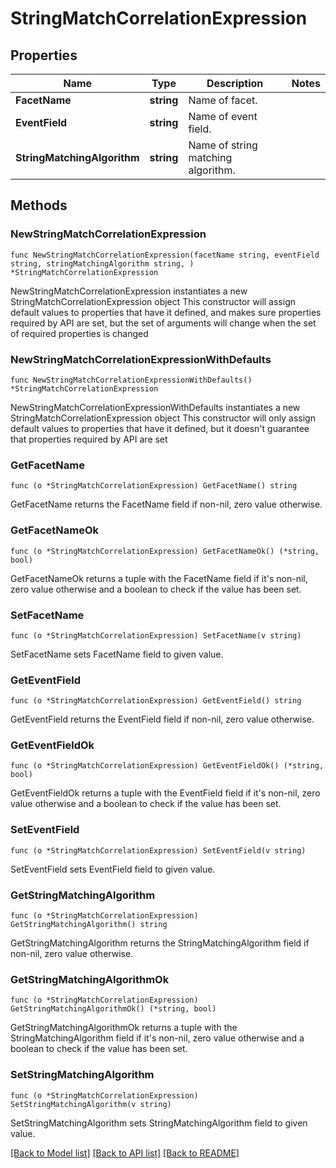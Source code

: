 # StringMatchCorrelationExpression

## Properties

Name | Type | Description | Notes
------------ | ------------- | ------------- | -------------
**FacetName** | **string** | Name of facet. | 
**EventField** | **string** | Name of event field. | 
**StringMatchingAlgorithm** | **string** | Name of string matching algorithm. | 

## Methods

### NewStringMatchCorrelationExpression

`func NewStringMatchCorrelationExpression(facetName string, eventField string, stringMatchingAlgorithm string, ) *StringMatchCorrelationExpression`

NewStringMatchCorrelationExpression instantiates a new StringMatchCorrelationExpression object
This constructor will assign default values to properties that have it defined,
and makes sure properties required by API are set, but the set of arguments
will change when the set of required properties is changed

### NewStringMatchCorrelationExpressionWithDefaults

`func NewStringMatchCorrelationExpressionWithDefaults() *StringMatchCorrelationExpression`

NewStringMatchCorrelationExpressionWithDefaults instantiates a new StringMatchCorrelationExpression object
This constructor will only assign default values to properties that have it defined,
but it doesn't guarantee that properties required by API are set

### GetFacetName

`func (o *StringMatchCorrelationExpression) GetFacetName() string`

GetFacetName returns the FacetName field if non-nil, zero value otherwise.

### GetFacetNameOk

`func (o *StringMatchCorrelationExpression) GetFacetNameOk() (*string, bool)`

GetFacetNameOk returns a tuple with the FacetName field if it's non-nil, zero value otherwise
and a boolean to check if the value has been set.

### SetFacetName

`func (o *StringMatchCorrelationExpression) SetFacetName(v string)`

SetFacetName sets FacetName field to given value.


### GetEventField

`func (o *StringMatchCorrelationExpression) GetEventField() string`

GetEventField returns the EventField field if non-nil, zero value otherwise.

### GetEventFieldOk

`func (o *StringMatchCorrelationExpression) GetEventFieldOk() (*string, bool)`

GetEventFieldOk returns a tuple with the EventField field if it's non-nil, zero value otherwise
and a boolean to check if the value has been set.

### SetEventField

`func (o *StringMatchCorrelationExpression) SetEventField(v string)`

SetEventField sets EventField field to given value.


### GetStringMatchingAlgorithm

`func (o *StringMatchCorrelationExpression) GetStringMatchingAlgorithm() string`

GetStringMatchingAlgorithm returns the StringMatchingAlgorithm field if non-nil, zero value otherwise.

### GetStringMatchingAlgorithmOk

`func (o *StringMatchCorrelationExpression) GetStringMatchingAlgorithmOk() (*string, bool)`

GetStringMatchingAlgorithmOk returns a tuple with the StringMatchingAlgorithm field if it's non-nil, zero value otherwise
and a boolean to check if the value has been set.

### SetStringMatchingAlgorithm

`func (o *StringMatchCorrelationExpression) SetStringMatchingAlgorithm(v string)`

SetStringMatchingAlgorithm sets StringMatchingAlgorithm field to given value.



[[Back to Model list]](../README.md#documentation-for-models) [[Back to API list]](../README.md#documentation-for-api-endpoints) [[Back to README]](../README.md)


